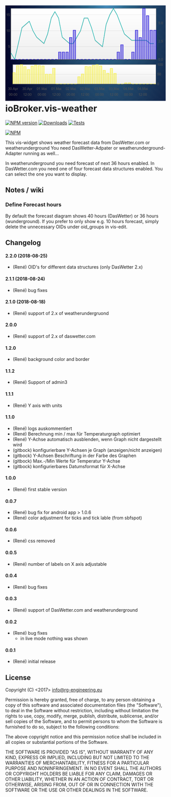 ![Logo](admin/vis-weather.png)
ioBroker.vis-weather
============

[![NPM version](https://img.shields.io/npm/v/iobroker.vis-weather.svg)](https://www.npmjs.com/package/iobroker.vis-weather)
[![Downloads](https://img.shields.io/npm/dm/iobroker.vis-weather.svg)](https://www.npmjs.com/package/iobroker.vis-weather)
[![Tests](https://travis-ci.org/rg-engineering/ioBroker.vis-weather.svg?branch=master)](https://travis-ci.org/rg-engineering/ioBroker.vis-weather)

[![NPM](https://nodei.co/npm/iobroker.vis-weather.png?downloads=true)](https://nodei.co/npm/iobroker.vis-weather/)

This vis-widget shows weather forecast data from DasWetter.com or weatherunderground
You need DasWetter-Adpater or weatherunderground-Adapter running as well...

In weatherunderground you need forecast of next 36 hours enabled.
In DasWetter.com you need one of four forecast data structures enabled. You can select the one you want to display. 


## Notes / wiki
### Define Forecast hours
By default the forecast diagram shows 40 hours (DasWetter) or 36 hours (wunderground). If you prefer to only show e.g. 10 hours forecast, simply delete the unnecessary OIDs under oid_groups in vis-edit. 



## Changelog
#### 2.2.0 (2018-08-25)
* (René) OID's for different data structures (only DasWetter 2.x)

#### 2.1.1 (2018-08-24)
* (René) bug fixes

#### 2.1.0 (2018-08-18)
* (René) support of 2.x of weatherundergruond

#### 2.0.0
* (René) support of 2.x of daswetter.com

#### 1.2.0
* (René) background color and border

#### 1.1.2
* (René) Support of admin3

#### 1.1.1
* (René) Y axis with units

#### 1.1.0
* (René) logs auskommentiert
* (René) Berechnung min / max für Temperaturgraph optimiert
* (René) Y-Achse automatisch ausblenden, wenn Graph nicht dargestellt wird
* (gitbock) konfigurierbare Y-Achsen je Graph (anzeigen/nicht anzeigen)
* (gitbock) Y-Achsen Beschriftung in der Farbe des Graphen
* (gitbock) Max.-/Min Werte für Temperatur Y-Achse
* (gitbock) konfigurierbares Datumsformat für X-Achse


#### 1.0.0
* (René) first stable version

#### 0.0.7
* (René) bug fix for android app > 1.0.6
* (René) color adjustment for ticks and tick lable (from sbfspot)

#### 0.0.6
* (René) css removed

#### 0.0.5
* (René) number of labels on X axis adjustable

#### 0.0.4
* (René) bug fixes

#### 0.0.3
* (René) support of DasWetter.com and weatherunderground

#### 0.0.2
* (René) bug fixes
	- in live mode nothing was shown

#### 0.0.1
* (René) initial release

## License
Copyright (C) <2017>  <info@rg-engineering.eu>

Permission is hereby granted, free of charge, to any person obtaining a copy of this software and associated documentation files (the "Software"), to deal in the Software without restriction, including without limitation the rights to use, copy, modify, merge, publish, distribute, sublicense, and/or sell copies of the Software, and to permit persons to whom the Software is furnished to do so, subject to the following conditions:

The above copyright notice and this permission notice shall be included in all copies or substantial portions of the Software.

THE SOFTWARE IS PROVIDED "AS IS", WITHOUT WARRANTY OF ANY KIND, EXPRESS OR IMPLIED, INCLUDING BUT NOT LIMITED TO THE WARRANTIES OF MERCHANTABILITY, FITNESS FOR A PARTICULAR PURPOSE AND NONINFRINGEMENT. IN NO EVENT SHALL THE AUTHORS OR COPYRIGHT HOLDERS BE LIABLE FOR ANY CLAIM, DAMAGES OR OTHER LIABILITY, WHETHER IN AN ACTION OF CONTRACT, TORT OR OTHERWISE, ARISING FROM, OUT OF OR IN CONNECTION WITH THE SOFTWARE OR THE USE OR OTHER DEALINGS IN THE SOFTWARE.





